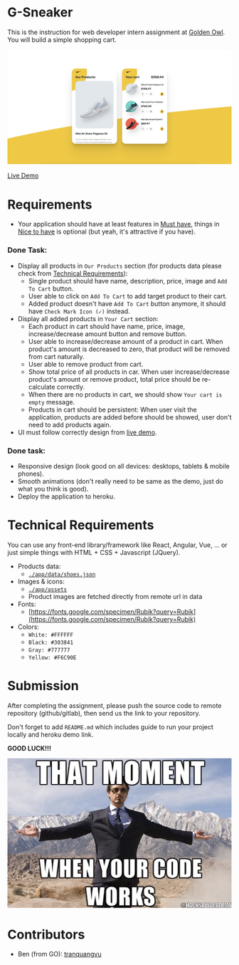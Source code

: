 # G-Sneaker

This is the instruction for web developer intern assignment at [Golden Owl](https://goldenowl.asia). You will build a simple shopping cart.

![Screenshot](./screenshots/screenshot.jpg)

[Live Demo](https://gshoes.vercel.app)

# Requirements

- Your application should have at least features in [Must have](#must-have), things in [Nice to have](#nice-to-have) is optional (but yeah, it's attractive if you have).

### Done Task:

- Display all products in `Our Products` section (for products data please check from [Technical Requirements](#technical-requirements)):
  - Single product should have name, description, price, image and `Add To Cart` button.
  - User able to click on `Add To Cart` to add target product to their cart.
  - Added product doesn't have `Add To Cart` button anymore, it should have `Check Mark Icon (✓)` instead.
- Display all added products in `Your Cart` section:
  - Each product in cart should have name, price, image, increase/decrease amount button and remove button.
  - User able to increase/decrease amount of a product in cart. When product's amount is decreased to zero, that product will be removed from cart naturally.
  - User able to remove product from cart.
  - Show total price of all products in car. When user increase/decrease product's amount or remove product, total price should be re-calculate correctly.
  - When there are no products in cart, we should show `Your cart is empty` message.
  - Products in cart should be persistent: When user visit the application, products are added before should be showed, user don't need to add products again.
- UI must follow correctly design from [live demo](https://gshoes.vercel.app).

### Done task:

- Responsive design (look good on all devices: desktops, tablets & mobile phones).
- Smooth animations (don't really need to be same as the demo, just do what you think is good).
- Deploy the application to heroku.

# Technical Requirements

You can use any front-end library/framework like React, Angular, Vue, ... or just simple things with HTML + CSS + Javascript (JQuery).

- Products data:
  - [`./app/data/shoes.json`](./app/data/shoes.json)
- Images & icons:
  - [`./app/assets`](./app/assets)
  - Product images are fetched directly from remote url in data
- Fonts:
  - [https://fonts.google.com/specimen/Rubik?query=Rubik](https://fonts.google.com/specimen/Rubik?query=Rubik)
- Colors:
  - `White: #FFFFFF`
  - `Black: #303841`
  - `Gray: #777777`
  - `Yellow: #F6C90E`

# Submission

After completing the assignment, please push the source code to remote repository (github/gitlab), then send us the link to your repository.

Don't forget to add `README.md` which includes guide to run your project locally and heroku demo link.

**GOOD LUCK!!!**

![Your Code Work](./screenshots/meme.jpeg)

# Contributors

- Ben (from GO): [tranquangvu](https://github.com/tranquangvu)
